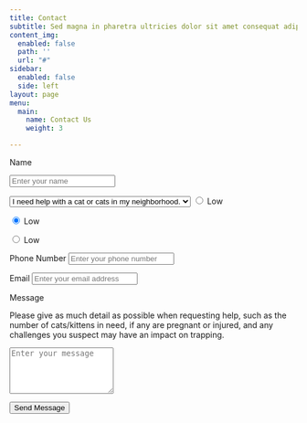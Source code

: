 ```yaml
---
title: Contact
subtitle: Sed magna in pharetra ultricies dolor sit amet consequat adipiscing lorem.
content_img:
  enabled: false
  path: ''
  url: "#"
sidebar:
  enabled: false
  side: left
layout: page
menu:
  main:
    name: Contact Us
    weight: 3

---
```

<form name="contactForm" method="POST" netlify-honeypot="bot-field" data-netlify="true" id="contact-form" class="contact-form">

<p class="form-row">

<label class="form-label" for="contact-user-name">Name</label>

<input type="text" name="name" id="contact-user-name" class="form-input" placeholder="Enter your name" required> <span class="input-focus" aria-hidden="true"></span> </p>

<select name="concern" id="concern">

<label class="form-label" for="concern">Please choose one of the following:</label>

<option value="I need help with a cat or cats in my neighborhood.">I need help with a cat or cats in my neighborhood.</option> <option value="I need advice, or more information.">I need advice, or more information.</option> <option value="I want to volunteer!">I want to volunteer!</option> </select>

<input type="radio" id="demo-priority-low" name="demo-priority">
<label for="demo-priority-low">Low</label>

<input type="radio" id="demo-priority-low" name="demo-priority" checked> <label for="demo-priority-low">Low</label>

<input type="radio" id="demo-priority-low" name="demo-priority"> <label for="demo-priority-low">Low</label>

<p class="form-row"> <label class="form-label" for="contact-user-phone">Phone Number</label> <input type="phone" name="phone" id="contact-user-phone" class="form-input" placeholder="Enter your phone number" required> <span class="input-focus" aria-hidden="true"></span> </p>

<p class="form-row"> <label class="form-label" for="contact-user-email">Email</label> <input type="email" name="email" id="contact-user-email" class="form-input" placeholder="Enter your email address" required> <span class="input-focus" aria-hidden="true"></span> </p>

<p class="form-row"> <label class="form-label" for="contact-message">Message</label>

Please give as much detail as possible when requesting help, such as the number of cats/kittens in need, if any are pregnant or injured, and any challenges you suspect may have an impact on trapping.

 <textarea name="message" id="contact-message" class="form-textarea" rows="5" placeholder="Enter your message"></textarea> <span class="input-focus" aria-hidden="true" required></span> </p>

<input type="hidden" name="form-name" value="contactForm" /> <p class="form-row form-submit">

<button type="submit" class="primary button">Send Message</button> </p> </form>